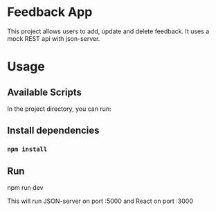 # Feedback App

This project allows users to add, update and delete feedback. It uses a mock REST api with json-server.

# Usage

## Available Scripts

In the project directory, you can run:

## Install dependencies

### `npm install`

## Run
npm run dev

This will run JSON-server on port :5000 and React on port :3000
